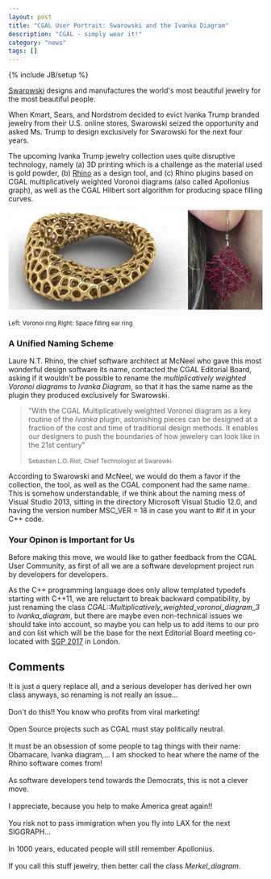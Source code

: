 ```yaml
---
layout: post
title: "CGAL User Portrait: Swarowski and the Ivanka Diagram"
description: "CGAL - simply wear it!"
category: "news"
tags: []
---
```

{% include JB/setup %}

<p><a href="http://www.swarowski.com/">Swarowski</a> designs
and manufactures the world's most beautiful jewelry for the
most beautiful people.</p>

<p>When Kmart, Sears, and Nordstrom decided to evict Ivanka Trump branded 
jewelry from their U.S. online stores, Swarowski seized the opportunity
and asked Ms. Trump to design exclusively for Swarowski for the next four 
years.</p>

<p>The upcoming Ivanka Trump jewelry collection uses quite disruptive
technology, namely (a) 3D printing which is a challenge as the material
used is gold powder, (b) <a href="https://www.rhino3d.com/gallery/4">Rhino</a> as a
design tool, and (c) Rhino plugins based on CGAL multiplicatively weighted
Voronoi diagrams (also called Apollonius graph), as well as
the CGAL Hilbert sort algorithm for producing space filling
curves.</p>

![](/images/april2017.jpg)
<p><small>Left: Voronoi ring  Right: Space filling ear ring</small></p>

<h3>A Unified Naming Scheme</h3>
<p>Laure N.T. Rhino, the chief software architect at McNeel  who gave 
this most wonderful design software its name, contacted the CGAL Editorial 
Board, asking if it wouldn't be possible to rename the  <i>multiplicatively 
weighted Voronoi diagrams</i> to <i>Ivanka Diagram</i>, so that it 
has the same name as the plugin they produced exclusively for Swarowski. </p>

<blockquote>
<p>"With the CGAL Multiplicatively weighted Voronoi diagram  as a key routine 
of the <em>Ivanka</em> plugin, astonishing pieces can be designed at a fraction 
of the cost and time of traditional design methods.  It enables our designers 
to push the boundaries of how jewelery can look like in the 21st century"</p>

 <p><small>Sebastien L.O. Riot, Chief Technologist at Swarowki</small></p>
</blockquote>

<p>According to Swarowski and McNeel, we would do them a favor if the
collection, the tool, as well as the CGAL component had the same name.
This is somehow understandable, if we think about the naming mess 
of Visual Studio 2013, sitting in the directory Microsoft Visual Studio 12.0,
and having the version number MSC_VER = 18 in case you want to #if it
in your C++ code.</p>

<h3>Your Opinon is Important for Us </h3>

<p>Before making this move, we would like to gather feedback from 
the CGAL User Community, as first of all we are a software development
project run by developers for developers.</p>

<p>As the C++ programming language does only allow templated typedefs starting
with C++11, we are
reluctant to break backward compatibility, by just renaming the class 
<i>CGAL::Multiplicatively_weighted_voronoi_diagram_3</i> to <i>Ivanka_diagram</i>,
but there are maybe even non-technical issues we should take into account,
so maybe you can help us to add items to our pro and con list which
will be the base for the next Editorial Board meeting co-located with
<a href="http://geometry.cs.ucl.ac.uk/SGP2017/">SGP 2017</a> in London.</p>

<h2> Comments</h2>
<div class="container">
  <div class="row">
    <div class="col-sm-8">
      <div class="post-comments">
        <div class="comment-wrapper product-detail-info">
          It is just a query replace all, and a serious developer has
          derived her own class anyways, so renaming is not really an issue...
        </div><br>
        <div class="comment-wrapper product-detail-info">
          Don't do this!! You know who profits from viral marketing!
        </div><br>
        <div class="comment-wrapper product-detail-info">
          Open Source projects such as CGAL must stay politically neutral.
        </div><br>
        <div class="comment-wrapper product-detail-info">
          It must be an obsession of some people to tag things with their name:
          Obamacare, Ivanka diagram,...
          I am shocked to hear where the name of the Rhino software comes from!
        </div><br>
        <div class="comment-wrapper product-detail-info">
          As software developers tend towards the Democrats, this is not a clever move.
        </div><br>
        <div class="comment-wrapper product-detail-info">
          I appreciate, because you help to make America great again!!
        </div><br>
        <div class="comment-wrapper product-detail-info">
          You risk not to pass immigration when you fly into LAX for the next SIGGRAPH...
        </div><br>
        <div class="comment-wrapper product-detail-info">
          In 1000 years, educated people will still remember Apollonius.
        </div><br>
        <div class="comment-wrapper product-detail-info">
          If you call this stuff jewelry, then better call the class <i>Merkel_diagram</i>.
        </div><br>
      </div>
    </div>
  </div>
</div>
